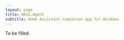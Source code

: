 ```yaml
---
layout: page
title: HASS.Agent
subtitle: Home Assistant companion app for Windows
---
```


To be filled.
